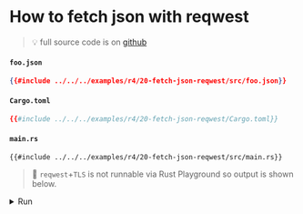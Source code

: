 # How to fetch json with reqwest

> 💡 full source code is on [<i id="git-repository-button" class="fa fa-github"></i> github](https://github.com/gist-rs/book/blob/main/examples/r4/20-fetch-json-reqwest)

#### `foo.json`

```json
{{#include ../../../examples/r4/20-fetch-json-reqwest/src/foo.json}}
```

#### `Cargo.toml`

```toml
{{#include ../../../examples/r4/20-fetch-json-reqwest/Cargo.toml}}
```

#### `main.rs`

```rust,edition2021
{{#include ../../../examples/r4/20-fetch-json-reqwest/src/main.rs}}
```

> 🤷 `reqwest`+`TLS` is not runnable via Rust Playground so output is shown below.

<details>
<summary>Run</summary>

```
Ok(
    [
        AnimalData {
            id: "foo",
            weight: 123.45,
            created_at: "2022-09-01",
        },
        AnimalData {
            id: "bar",
            weight: 42.2424,
            created_at: "2022-08-01",
        },
    ],
)
```

</details>
